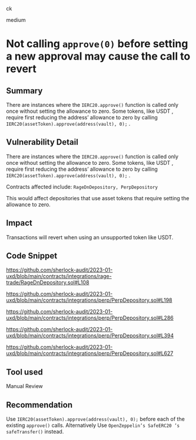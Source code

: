 ck

medium

# Not calling `approve(0)` before setting a new approval may cause the call to revert

## Summary

There are instances where the `IERC20.approve()` function is called only once without setting the allowance to zero. Some tokens, like USDT , require first reducing the address’ allowance to zero by calling `IERC20(assetToken).approve(address(vault), 0);` .

## Vulnerability Detail

There are instances where the `IERC20.approve()` function is called only once without setting the allowance to zero. Some tokens, like USDT , require first reducing the address’ allowance to zero by calling `IERC20(assetToken).approve(address(vault), 0);` .

Contracts affected include: `RageDnDepository, PerpDepository`

This would affect depositories that use asset tokens that require setting the allowance to zero. 

## Impact

Transactions will revert when using an unsupported token like USDT.

## Code Snippet

https://github.com/sherlock-audit/2023-01-uxd/blob/main/contracts/integrations/rage-trade/RageDnDepository.sol#L108

https://github.com/sherlock-audit/2023-01-uxd/blob/main/contracts/integrations/perp/PerpDepository.sol#L198

https://github.com/sherlock-audit/2023-01-uxd/blob/main/contracts/integrations/perp/PerpDepository.sol#L286

https://github.com/sherlock-audit/2023-01-uxd/blob/main/contracts/integrations/perp/PerpDepository.sol#L394

https://github.com/sherlock-audit/2023-01-uxd/blob/main/contracts/integrations/perp/PerpDepository.sol#L627


## Tool used

Manual Review

## Recommendation

Use `IERC20(assetToken).approve(address(vault), 0);` before each of the existing `approve()` calls.
Alternatively Use `OpenZeppelin’s SafeERC20 ’s safeTransfer()` instead.